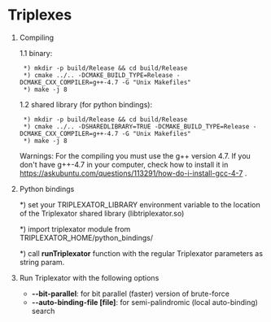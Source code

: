 # Triplexes

1. Compiling
    
    1.1 binary: 

        *) mkdir -p build/Release && cd build/Release
        *) cmake ../.. -DCMAKE_BUILD_TYPE=Release -DCMAKE_CXX_COMPILER=g++-4.7 -G "Unix Makefiles"
        *) make -j 8

    1.2 shared library (for python bindings):
    
        *) mkdir -p build/Release && cd build/Release
        *) cmake ../.. -DSHAREDLIBRARY=TRUE -DCMAKE_BUILD_TYPE=Release -DCMAKE_CXX_COMPILER=g++-4.7 -G "Unix Makefiles"
        *) make -j 8
    Warnings: For the compiling you must use the g++ version 4.7. If you don't have g++-4.7 in your computer, check how to install it in https://askubuntu.com/questions/113291/how-do-i-install-gcc-4-7 .

2. Python bindings

    *) set your TRIPLEXATOR_LIBRARY environment variable to the location of the Triplexator shared library (libtriplexator.so)
    
    *) import triplexator module from TRIPLEXATOR_HOME/python_bindings/
    
    *) call __runTriplexator__ function with the regular Triplexator parameters as string param.

3. Run Triplexator with the following options
    
    - **--bit-parallel**: for bit parallel (faster) version of brute-force
    - **--auto-binding-file [file]**: for semi-palindromic (local auto-binding) search
